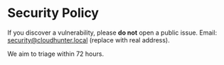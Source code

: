 # Security Policy

If you discover a vulnerability, please **do not** open a public issue.
Email: security@cloudhunter.local (replace with real address).

We aim to triage within 72 hours.
